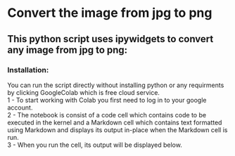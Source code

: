 # Convert the image from jpg to png


## This python script uses ipywidgets to convert any image from jpg to png:


### Installation:

You can run the script directly without installing python or any requirments by clicking GoogleColab which is free cloud service.\
1 - To start working with Colab you first need to log in to your google account.\
2 - The notebook is consist of a code cell which contains code to be executed in the kernel and a Markdown cell which contains text formatted using Markdown and displays its output in-place when the Markdown cell is run.\
3 - When you run the cell, its output will be displayed below.
